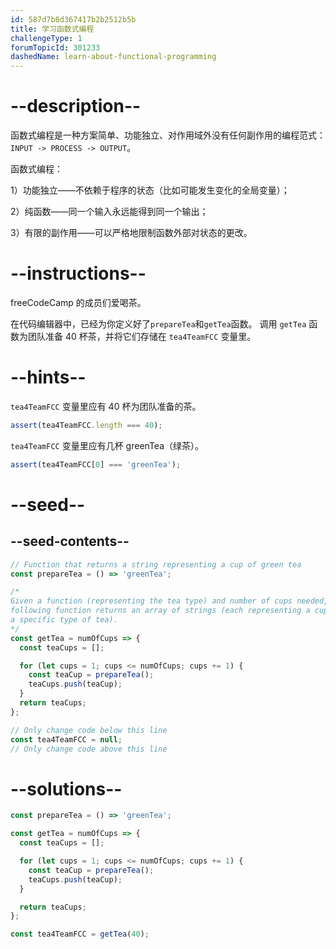 ```yaml
---
id: 587d7b8d367417b2b2512b5b
title: 学习函数式编程
challengeType: 1
forumTopicId: 301233
dashedName: learn-about-functional-programming
---
```


# --description--

函数式编程是一种方案简单、功能独立、对作用域外没有任何副作用的编程范式：`INPUT -> PROCESS -> OUTPUT`。

函数式编程：

1）功能独立——不依赖于程序的状态（比如可能发生变化的全局变量）；

2）纯函数——同一个输入永远能得到同一个输出；

3）有限的副作用——可以严格地限制函数外部对状态的更改。

# --instructions--

freeCodeCamp 的成员们爱喝茶。

在代码编辑器中，已经为你定义好了`prepareTea`和`getTea`函数。 调用 `getTea` 函数为团队准备 40 杯茶，并将它们存储在 `tea4TeamFCC` 变量里。

# --hints--

`tea4TeamFCC` 变量里应有 40 杯为团队准备的茶。

```js
assert(tea4TeamFCC.length === 40);
```

`tea4TeamFCC` 变量里应有几杯 greenTea（绿茶）。

```js
assert(tea4TeamFCC[0] === 'greenTea');
```

# --seed--

## --seed-contents--

```js
// Function that returns a string representing a cup of green tea
const prepareTea = () => 'greenTea';

/*
Given a function (representing the tea type) and number of cups needed, the
following function returns an array of strings (each representing a cup of
a specific type of tea).
*/
const getTea = numOfCups => {
  const teaCups = [];

  for (let cups = 1; cups <= numOfCups; cups += 1) {
    const teaCup = prepareTea();
    teaCups.push(teaCup);
  }
  return teaCups;
};

// Only change code below this line
const tea4TeamFCC = null;
// Only change code above this line
```

# --solutions--

```js
const prepareTea = () => 'greenTea';

const getTea = numOfCups => {
  const teaCups = [];

  for (let cups = 1; cups <= numOfCups; cups += 1) {
    const teaCup = prepareTea();
    teaCups.push(teaCup);
  }

  return teaCups;
};

const tea4TeamFCC = getTea(40);
```

